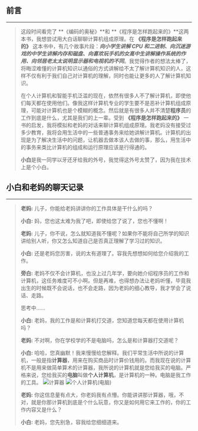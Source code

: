 ## 前言
---

> 这段时间看完了 **《编码的奥秘》**和 **《程序是怎样跑起来的》**这两本书，我想尝试用大白话聊聊计算机组成原理。在 **《程序是怎样跑起来的》** 这本书中，有几个故事片段：***向小学生讲解 CPU 和二进制、向沉迷游戏的中学生讲解内存和磁盘、向喜欢玩手机的女高中生讲解操作系统的作用、向邻居老太太说明显示器和电视机的不同***。我觉得作者的想法太棒了，将晦涩难懂的计算机知识以通俗的方式讲解给不太了解计算机知识的人，这样不仅有利于我们自己对计算机的理解，同时也能让更多的人了解计算机知识。  
> 
>  在个人计算机和智能手机泛滥的现在，依然有很多人不了解计算机，即使他们每天都在使用他们。像我这样计算机专业的学生要不是恶补计算机组成原理，可能对计算机也是个模糊的概念。然后就是有很多人并不清楚**程序员**的工作到底是什么，尤其是我们的上一辈。受到 **《程序是怎样跑起来的》** 一书的启发，我将模拟和老妈的对话来聊计算机组成原理。我老妈没有接受过多少教育，我将会用生活中的一些普通事务来给她讲解计算机。计算机的出现是为了解决生活中的问题，让机器去做本该人去做的事，那么，用生活中的事务来类比计算机的组成和运行原理应该是行得通的。 
>
> **小白**是我一同学以牙还牙给我的外号，我觉得这外号太赞了，因为我在技术上是个小白。

## 小白和老妈的聊天记录
---

> **老妈:** 儿子，你能给老妈讲讲你的工作具体是干什么的吗？  
>
> **小白:** 妈，您也这太难为我了吧，即使给您了说了，您也不懂啊！  
>
> **老妈:** 儿子，你不说，怎么就知道我不懂呢？如果你不能将自己所学的知识讲给别人听，你又怎么知道自己是否真正理解了学习过的知识。
>
> **小白:** 还是老妈您厉害，说的太有道理了。容我先想想如何给您介绍我的工作。
>
> **旁白:** 老妈不仅不会计算机，也没上过几年学，要向她介绍程序员的工作和计算机，这任务难度可不小啊。但是再难，也得想办法让老妈听懂，毕竟我出生的时候既不会说话，也不会走路，因为老妈的细心教导，我才学会了说话、走路。
>
> 思考中......
> 
> **小白:** 老妈，我的工作是和计算机打交道，您知道您每天都在使用计算机吗？
> 
> **老妈:** 不对啊，你在学校学的不是电脑吗，怎么是和计算器打交道呢？
>
> **小白:** 哈哈，您真幽默！我来慢慢给您解释。我们平常生活中所说的计算机，一般是指**计算器**，用来在购买商品时计算价钱用的。而我现在说的计算机不是用来做简单算术的计算器，我所说的计算机就是您给我买的电脑。严格来说，您给我买的**电脑**叫做**个人计算机**，是计算机的一种。电脑是我工作的工具。
![计算器](http://upload-images.jianshu.io/upload_images/2180894-5abc881688df65c8.png?imageMogr2/auto-orient/strip%7CimageView2/2/w/1240)
![个人计算机(电脑)](http://upload-images.jianshu.io/upload_images/2180894-eb67b4a3ba53b6b4.png?imageMogr2/auto-orient/strip%7CimageView2/2/w/1240)
>
> **老妈:** 你这信息量有点大，你老妈我有点懵。你能讲讲那计算器，哦，不对，就是你那计算机到底是个什么玩意，你又是如何用它来工作的，你的工作内容又是什么？
> 
> **小白:** 老妈，您先别急，容我给您细细道来。

